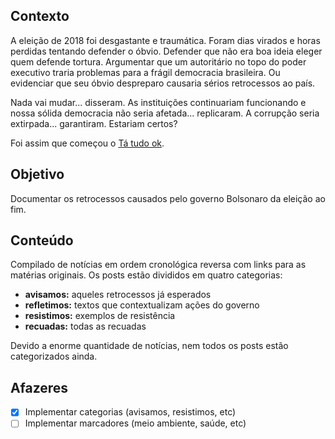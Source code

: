 ## Contexto

A eleição de 2018 foi desgastante e traumática. Foram dias virados e horas
perdidas tentando defender o óbvio. Defender que não era boa ideia eleger quem
defende tortura. Argumentar que um autoritário no topo do poder executivo
traria problemas para a frágil democracia brasileira. Ou evidenciar que seu
óbvio despreparo causaria sérios retrocessos ao país.

Nada vai mudar... disseram. As instituições continuariam funcionando e nossa
sólida democracia não seria afetada... replicaram. A corrupção seria
extirpada... garantiram. Estariam certos?

Foi assim que começou o [Tá tudo ok](https://tatudoquei.github.io/).

## Objetivo

Documentar os retrocessos causados pelo governo Bolsonaro da eleição ao fim.

## Conteúdo

Compilado de notícias em ordem cronológica reversa com links para as matérias
originais. Os posts estão divididos em quatro categorias:

- **avisamos:** aqueles retrocessos já esperados
- **refletimos:** textos que contextualizam ações do governo
- **resistimos:** exemplos de resistência
- **recuadas:** todas as recuadas

Devido a enorme quantidade de notícias, nem todos os posts estão categorizados
ainda.

## Afazeres

- [x] Implementar categorias (avisamos, resistimos, etc)
- [ ] Implementar marcadores (meio ambiente, saúde, etc)

